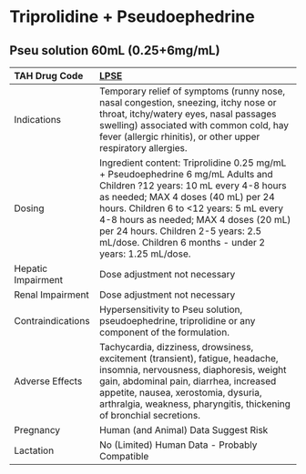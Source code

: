 # Triprolidine + Pseudoephedrine

## Pseu solution 60mL (0.25+6mg/mL)

| TAH Drug Code      | [LPSE](https://www.tahsda.org.tw/drugs/hissearch.php?drug_code=LPSE)                                                                                                                                                                                                                                                                                 |
|:-------------------|:-----------------------------------------------------------------------------------------------------------------------------------------------------------------------------------------------------------------------------------------------------------------------------------------------------------------------------------------------------|
| Indications        | Temporary relief of symptoms (runny nose, nasal congestion, sneezing, itchy nose or throat, itchy/watery eyes, nasal passages swelling) associated with common cold, hay fever (allergic rhinitis), or other upper respiratory allergies.                                                                                                            |
| Dosing             | Ingredient content: Triprolidine 0.25 mg/mL + Pseudoephedrine 6 mg/mL Adults and Children ?12 years: 10 mL every 4-8 hours as needed; MAX 4 doses (40 mL) per 24 hours. Children 6 to <12 years: 5 mL every 4-8 hours as needed; MAX 4 doses (20 mL) per 24 hours. Children 2-5 years: 2.5 mL/dose. Children 6 months - under 2 years: 1.25 mL/dose. |
| Hepatic Impairment | Dose adjustment not necessary                                                                                                                                                                                                                                                                                                                        |
| Renal Impairment   | Dose adjustment not necessary                                                                                                                                                                                                                                                                                                                        |
| Contraindications  | Hypersensitivity to Pseu solution, pseudoephedrine, triprolidine or any component of the formulation.                                                                                                                                                                                                                                                |
| Adverse Effects    | Tachycardia, dizziness, drowsiness, excitement (transient), fatigue, headache, insomnia, nervousness, diaphoresis, weight gain, abdominal pain, diarrhea, increased appetite, nausea, xerostomia, dysuria, arthralgia, weakness, pharyngitis, thickening of bronchial secretions.                                                                    |
| Pregnancy          | Human (and Animal) Data Suggest Risk                                                                                                                                                                                                                                                                                                                 |
| Lactation          | No (Limited) Human Data - Probably Compatible                                                                                                                                                                                                                                                                                                        |

